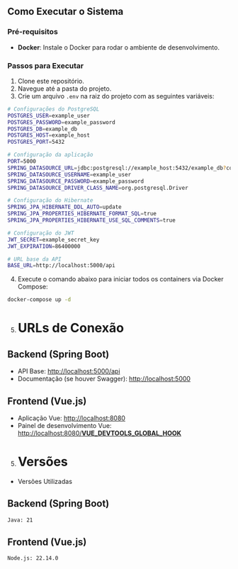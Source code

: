 ## Como Executar o Sistema

### Pré-requisitos
- **Docker**: Instale o Docker para rodar o ambiente de desenvolvimento.

### Passos para Executar
1. Clone este repositório.
2. Navegue até a pasta do projeto.
3. Crie um arquivo `.env` na raiz do projeto com as seguintes variáveis:

```bash
# Configurações do PostgreSQL
POSTGRES_USER=example_user
POSTGRES_PASSWORD=example_password
POSTGRES_DB=example_db
POSTGRES_HOST=example_host
POSTGRES_PORT=5432

# Configuração da aplicação
PORT=5000
SPRING_DATASOURCE_URL=jdbc:postgresql://example_host:5432/example_db?connect_timeout=300
SPRING_DATASOURCE_USERNAME=example_user
SPRING_DATASOURCE_PASSWORD=example_password
SPRING_DATASOURCE_DRIVER_CLASS_NAME=org.postgresql.Driver

# Configuração do Hibernate
SPRING_JPA_HIBERNATE_DDL_AUTO=update
SPRING_JPA_PROPERTIES_HIBERNATE_FORMAT_SQL=true
SPRING_JPA_PROPERTIES_HIBERNATE_USE_SQL_COMMENTS=true

# Configuração do JWT
JWT_SECRET=example_secret_key
JWT_EXPIRATION=86400000

# URL base da API
BASE_URL=http://localhost:5000/api
```

4. Execute o comando abaixo para iniciar todos os containers via Docker Compose:

```bash
docker-compose up -d
```

5. # URLs de Conexão

## Backend (Spring Boot)
- API Base: [http://localhost:5000/api](http://localhost:5000/api)
- Documentação (se houver Swagger): [http://localhost:5000](http://localhost:5000)

## Frontend (Vue.js)
- Aplicação Vue: [http://localhost:8080](http://localhost:8080)
- Painel de desenvolvimento Vue: [http://localhost:8080/__VUE_DEVTOOLS_GLOBAL_HOOK__](http://localhost:8080/__VUE_DEVTOOLS_GLOBAL_HOOK__)

5. # Versões

- Versões Utilizadas

## Backend (Spring Boot)
```bash
Java: 21
```
## Frontend (Vue.js)

```bash
Node.js: 22.14.0
```